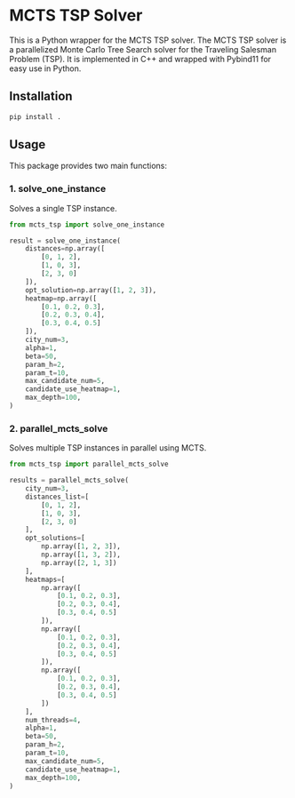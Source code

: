 # MCTS TSP Solver

This is a Python wrapper for the MCTS TSP solver. The MCTS TSP solver is a parallelized Monte Carlo Tree Search solver for the Traveling Salesman Problem (TSP). It is implemented in C++ and wrapped with Pybind11 for easy use in Python.

## Installation

```bash
pip install .
```

## Usage

This package provides two main functions:

### 1. solve_one_instance

Solves a single TSP instance.

```python
from mcts_tsp import solve_one_instance

result = solve_one_instance(
    distances=np.array([
        [0, 1, 2],
        [1, 0, 3],
        [2, 3, 0]
    ]),
    opt_solution=np.array([1, 2, 3]),
    heatmap=np.array([
        [0.1, 0.2, 0.3],
        [0.2, 0.3, 0.4],
        [0.3, 0.4, 0.5]
    ]),
    city_num=3,
    alpha=1,
    beta=50,
    param_h=2,
    param_t=10,
    max_candidate_num=5,
    candidate_use_heatmap=1,
    max_depth=100,
)
```

### 2. parallel_mcts_solve

Solves multiple TSP instances in parallel using MCTS.

```python
from mcts_tsp import parallel_mcts_solve

results = parallel_mcts_solve(
    city_num=3,
    distances_list=[
        [0, 1, 2],
        [1, 0, 3],
        [2, 3, 0]
    ],
    opt_solutions=[
        np.array([1, 2, 3]),
        np.array([1, 3, 2]),
        np.array([2, 1, 3])
    ],
    heatmaps=[
        np.array([
            [0.1, 0.2, 0.3],
            [0.2, 0.3, 0.4],
            [0.3, 0.4, 0.5]
        ]),
        np.array([
            [0.1, 0.2, 0.3],
            [0.2, 0.3, 0.4],
            [0.3, 0.4, 0.5]
        ]),
        np.array([
            [0.1, 0.2, 0.3],
            [0.2, 0.3, 0.4],
            [0.3, 0.4, 0.5]
        ])
    ],
    num_threads=4,
    alpha=1,
    beta=50,
    param_h=2,
    param_t=10,
    max_candidate_num=5,
    candidate_use_heatmap=1,
    max_depth=100,
)
```
